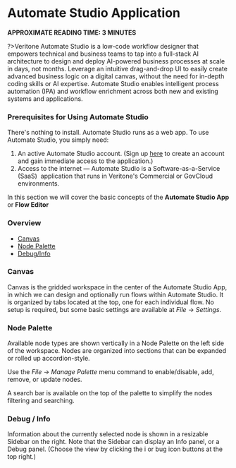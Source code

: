 # Automate Studio Application
**APPROXIMATE READING TIME: 3 MINUTES**

?>Veritone Automate Studio is a low-code workflow designer that empowers technical and business teams to tap into a full-stack AI architecture to design and deploy AI-powered business processes at scale in days, not months. Leverage an intuitive drag-and-drop UI to easily create advanced business logic on a digital canvas, without the need for in-depth coding skills or AI expertise. Automate Studio enables intelligent process automation (IPA) and workflow enrichment across both new and existing systems and applications.


### Prerequisites for Using Automate Studio

There's nothing to install. Automate Studio runs as a web app. To use Automate Studio, you simply need:

1.  An active Automate Studio account. (Sign up [here](https://www.veritone.com/onboarding/#/signUp?type=automate) to create an account and gain immediate access to the application.)
2.  Access to the internet &mdash; Automate Studio is a Software-as-a-Service (SaaS)  application that runs in Veritone's Commercial or GovCloud environments. 

In this section we will cover the basic concepts of the **Automate Studio App** or **Flow Editor**

### Overview

- [Canvas](#canvas)
- [Node Palette](#node-palette)
- [Debug/Info](#debug-info)

### Canvas

Canvas is the gridded workspace in the center of the Automate Studio App, in which we can design and optionally run flows within Automate Studio. It is organized by tabs located at the top, one for each individual flow. No setup is required, but some basic settings are available at *File* -> *Settings*.

### Node Palette

Available node types are shown vertically in a Node Palette on the left side of the workspace. Nodes are organized into sections that can be expanded or rolled up accordion-style.

Use the *File* -> *Manage Palette* menu command to enable/disable, add, remove, or update nodes. 

A search bar is available on the top of the palette to simplify the nodes filtering and searching. 


### Debug / Info

Information about the currently selected node is shown in a resizable Sidebar on the right. Note that the Sidebar can display an Info panel, or a Debug panel. (Choose the view by clicking the i or bug icon buttons at the top right.)

